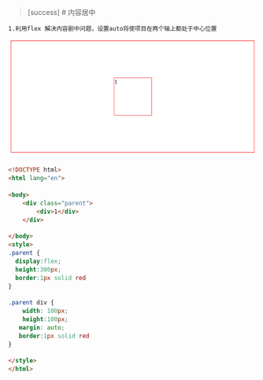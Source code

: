 >[success] # 内容居中
~~~
1.利用flex 解决内容剧中问题，设置auto将使项目在两个轴上都处于中心位置
~~~
![](images/screenshot_1627609276608.png)
~~~html
<!DOCTYPE html>
<html lang="en">

<body>
    <div class="parent">
        <div>1</div>
    </div>

</body>
<style>
.parent {
  display:flex;
  height:300px;
  border:1px solid red
}

.parent div {
    width: 100px;
    height:100px;
   margin: auto;
   border:1px solid red
}

</style>
</html>
~~~
